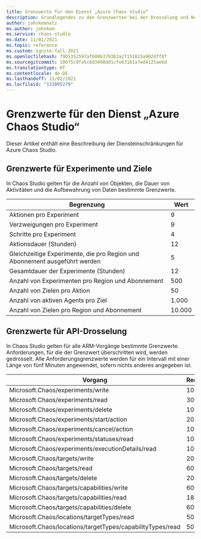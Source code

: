 ```yaml
---
title: Grenzwerte für den Dienst „Azure Chaos Studio“
description: Grundlegendes zu den Grenzwerten bei der Drosselung und Nutzung in Azure Chaos Studio
author: johnkemnetz
ms.author: johnkem
ms.service: chaos-studio
ms.date: 11/01/2021
ms.topic: reference
ms.custom: ignite-fall-2021
ms.openlocfilehash: f9b5352597afb00b379363a2f151615a902dff8f
ms.sourcegitcommit: 106f5c9fa5c6d3498dd1cfe63181a7ed4125ae6d
ms.translationtype: HT
ms.contentlocale: de-DE
ms.lasthandoff: 11/02/2021
ms.locfileid: "131095279"
---
```

# <a name="azure-chaos-studio-service-limits"></a>Grenzwerte für den Dienst „Azure Chaos Studio“
Dieser Artikel enthält eine Beschreibung der Diensteinschränkungen für Azure Chaos Studio. 
## <a name="experiment-and-target-limits"></a>Grenzwerte für Experimente und Ziele

In Chaos Studio gelten für die Anzahl von Objekten, die Dauer von Aktivitäten und die Aufbewahrung von Daten bestimmte Grenzwerte.

| Begrenzung | Wert |
| -- | -- |
| Aktionen pro Experiment | 9 |
| Verzweigungen pro Experiment | 9 |
| Schritte pro Experiment | 4 |
| Aktionsdauer (Stunden) | 12 |
| Gleichzeitige Experimente, die pro Region und Abonnement ausgeführt werden | 5 |
| Gesamtdauer der Experimente (Stunden) | 12 |
| Anzahl von Experimenten pro Region und Abonnement | 500 |
| Anzahl von Zielen pro Aktion | 50 |
| Anzahl von aktiven Agents pro Ziel | 1\.000 |
| Anzahl von Zielen pro Region und Abonnement | 10.000 |

## <a name="api-throttling-limits"></a>Grenzwerte für API-Drosselung

In Chaos Studio gelten für alle ARM-Vorgänge bestimmte Grenzwerte. Anforderungen, für die der Grenzwert überschritten wird, werden gedrosselt. Alle Anforderungsgrenzwerte werden für ein Intervall mit einer Länge von fünf Minuten angewendet, sofern nichts anderes angegeben ist.

| Vorgang | Requests |
| -- | -- |
| Microsoft.Chaos/experiments/write | 100 |
| Microsoft.Chaos/experiments/read | 300 |
| Microsoft.Chaos/experiments/delete | 100 |
| Microsoft.Chaos/experiments/start/action | 20 |
| Microsoft.Chaos/experiments/cancel/action | 100 |
| Microsoft.Chaos/experiments/statuses/read | 100 |
| Microsoft.Chaos/experiments/executionDetails/read | 100 |
| Microsoft.Chaos/targets/write | 200 |
| Microsoft.Chaos/targets/read | 600 |
| Microsoft.Chaos/targets/delete | 200 |
| Microsoft.Chaos/targets/capabilities/write | 600 |
| Microsoft.Chaos/targets/capabilities/read | 1800 |
| Microsoft.Chaos/targets/capabilities/delete | 600 |
| Microsoft.Chaos/locations/targetTypes/read | 50 |
| Microsoft.Chaos/locations/targetTypes/capabilityTypes/read | 50 |
